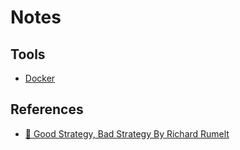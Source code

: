# Notes
## Tools
- [Docker](/tools/docker.md)
## References
- [:green_book: Good Strategy, Bad Strategy By Richard Rumelt](/soft-skills/good-strategy-bad-strategy.md)